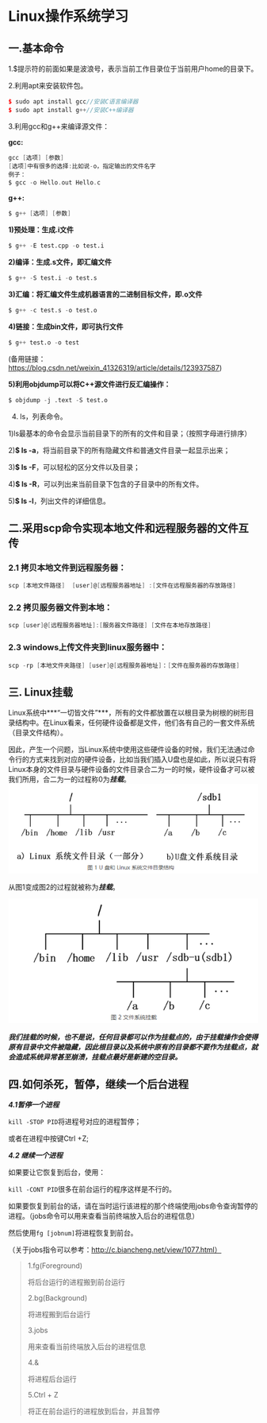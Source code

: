# Linux操作系统学习

## 一.基本命令

1.$提示符的前面如果是波浪号，表示当前工作目录位于当前用户home的目录下。

2.利用apt来安装软件包。

```c++
$ sudo apt install gcc//安装C语言编译器
$ sudo apt install g++//安装C++编译器
```

3.利用gcc和g++来编译源文件：

**gcc:**

```c
gcc [选项] [参数]
[选项]中有很多的选择:比如说-o，指定输出的文件名字
例子：
$ gcc -o Hello.out Hello.c
```

**g++:**

```D
$ g++ [选项] [参数]
```

**1)预处理：生成.i文件**

```d
$ g++ -E test.cpp -o test.i
```

**2)编译：生成.s文件，即汇编文件**

```d
$ g++ -S test.i -o test.s
```

**3)汇编：将汇编文件生成机器语言的二进制目标文件，即.o文件**

```d
$ g++ -c test.s -o test.o
```

**4)链接：生成bin文件，即可执行文件**

```d
$ g++ test.o -o test
```

(备用链接：https://blog.csdn.net/weixin_41326319/article/details/123937587)

**5)利用objdump可以将C++源文件进行反汇编操作：**

```d
$ objdump -j .text -S test.o
```

4. ls，列表命令。

1)ls最基本的命令会显示当前目录下的所有的文件和目录；（按照字母进行排序）

2)**$ ls -a**，将当前目录下的所有隐藏文件和普通文件目录一起显示出来；

3)**$ ls -F**，可以轻松的区分文件以及目录；

4)**$ ls -R**，可以列出来当前目录下包含的子目录中的所有文件。

5)**$ ls -l**，列出文件的详细信息。

## 二.采用scp命令实现本地文件和远程服务器的文件互传

### 2.1 拷贝本地文件到远程服务器：

```d
scp [本地文件路径]  [user]@[远程服务器地址] :[文件在远程服务器的存放路径]
```

### 2.2 拷贝服务器文件到本地：

```d
scp [user]@[远程服务器地址]:[服务器文件路径] [文件在本地存放路径]
```

### 2.3 windows上传文件夹到linux服务器中：

```d
scp -rp [本地文件夹路径] [user]@[远程服务器地址]：[文件在服务器的存放路径]
```

## 三. Linux挂载

Linux系统中***“一切皆文件”***，所有的文件都放置在以根目录为树根的树形目录结构中。在Linux看来，任何硬件设备都是文件，他们各有自己的一套文件系统（目录文件结构）。

因此，产生一个问题，当Linux系统中使用这些硬件设备的时候，我们无法通过命令行的方式来找到对应的硬件设备，比如当我们插入U盘也是如此，所以说只有将Linux本身的文件目录与硬件设备的文件目录合二为一的时候，硬件设备才可以被我们所用，合二为一的过程称0为***挂载***。![image-20220929220542639](.\pictures\1.png)

从图1变成图2的过程就被称为***挂载***。

![image-20220929220600741](.\pictures\2.png)

***我们挂载的时候，也不是说，任何目录都可以作为挂载点的，由于挂载操作会使得原有目录中文件被隐藏，因此根目录以及系统中原有的目录都不要作为挂载点，就会造成系统异常甚至崩溃，挂载点最好是新建的空目录。***

## 四.如何杀死，暂停，继续一个后台进程

***4.1暂停一个进程***

`kill -STOP PID`将进程号对应的进程暂停；

或者在进程中按键Ctrl +Z;

***4.2 继续一个进程***

如果要让它恢复到后台，使用：

`kill -CONT PID`很多在前台运行的程序这样是不行的。

如果要恢复到前台的话，请在当时运行该进程的那个终端使用jobs命令查询暂停的进程。（jobs命令可以用来查看当前终端放入后台的进程信息）

然后使用`fg [jobnum]`将进程恢复到前台。

（关于jobs指令可以参考：http://c.biancheng.net/view/1077.html）

> 1.fg(Foreground)
>
> 将后台运行的进程搬到前台运行
>
> 2.bg(Background)
>
> 将进程搬到后台运行
>
> 3.jobs
>
> 用来查看当前终端放入后台的进程信息
>
> 4.&
>
> 将进程后台运行
>
> 5.Ctrl + Z
>
> 将正在前台运行的进程放到后台，并且暂停

